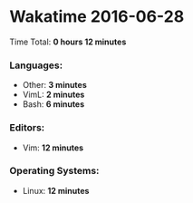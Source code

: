 # Wakatime 2016-06-28

Time Total: **0 hours 12 minutes**

### Languages:
- Other: **3 minutes** 
- VimL: **2 minutes** 
- Bash: **6 minutes** 

### Editors:
- Vim: **12 minutes** 

### Operating Systems:
- Linux: **12 minutes** 


